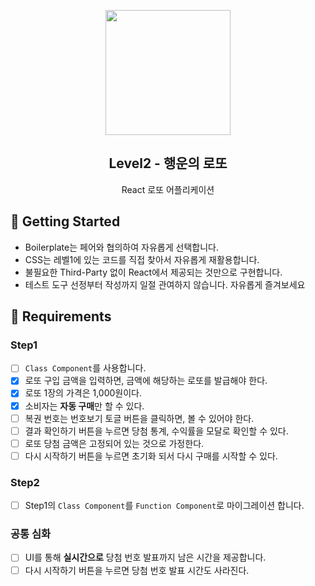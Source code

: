<p align="middle" >
  <img width="200px;" src="https://raw.githubusercontent.com/woowacourse/javascript-lotto/main/src/images/lotto_ball.png"/>
</p>
<h2 align="middle">Level2 - 행운의 로또</h2>
<p align="middle">React 로또 어플리케이션</p>
</p>

## 🚀 Getting Started

- Boilerplate는 페어와 협의하여 자유롭게 선택합니다.
- CSS는 레벨1에 있는 코드를 직접 찾아서 자유롭게 재활용합니다.
- 불필요한 Third-Party 없이 React에서 제공되는 것만으로 구현합니다.
- 테스트 도구 선정부터 작성까지 일절 관여하지 않습니다. 자유롭게 즐겨보세요
  <br>

## 📝 Requirements

### Step1

- [ ] `Class Component`를 사용합니다.
- [x] 로또 구입 금액을 입력하면, 금액에 해당하는 로또를 발급해야 한다.
- [x] 로또 1장의 가격은 1,000원이다.
- [x] 소비자는 **자동 구매**만 할 수 있다.
- [ ] 복권 번호는 번호보기 토글 버튼을 클릭하면, 볼 수 있어야 한다.
- [ ] 결과 확인하기 버튼을 누르면 당첨 통계, 수익률을 모달로 확인할 수 있다.
- [ ] 로또 당첨 금액은 고정되어 있는 것으로 가정한다.
- [ ] 다시 시작하기 버튼을 누르면 초기화 되서 다시 구매를 시작할 수 있다.

### Step2

- [ ] Step1의 `Class Component`를 `Function Component`로 마이그레이션 합니다.

### 공통 심화

- [ ] UI를 통해 **실시간으로** 당첨 번호 발표까지 남은 시간을 제공합니다.
- [ ] 다시 시작하기 버튼을 누르면 당첨 번호 발표 시간도 사라진다.
